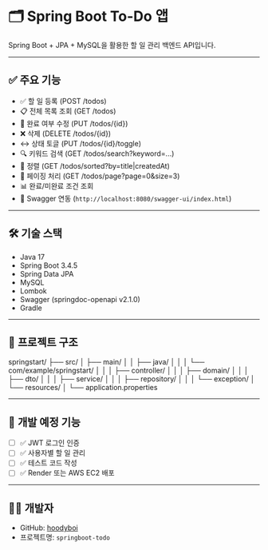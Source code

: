 # 🗂 Spring Boot To-Do 앱

Spring Boot + JPA + MySQL을 활용한 할 일 관리 백엔드 API입니다.

---

## ✅ 주요 기능
- ✅ 할 일 등록 (POST /todos)
- 📋 전체 목록 조회 (GET /todos)
- 🔄 완료 여부 수정 (PUT /todos/{id})
- ❌ 삭제 (DELETE /todos/{id})
- ↔️ 상태 토글 (PUT /todos/{id}/toggle)
- 🔍 키워드 검색 (GET /todos/search?keyword=...)
- 📌 정렬 (GET /todos/sorted?by=title|createdAt)
- 📄 페이징 처리 (GET /todos/page?page=0&size=3)
- 📊 완료/미완료 조건 조회
- 🧪 Swagger 연동 (`http://localhost:8080/swagger-ui/index.html`)

---

## 🛠 기술 스택
- Java 17
- Spring Boot 3.4.5
- Spring Data JPA
- MySQL
- Lombok
- Swagger (springdoc-openapi v2.1.0)
- Gradle

---

## 📁 프로젝트 구조
springstart/
├── src/
│   ├── main/
│   │   ├── java/
│   │   │   └── com/example/springstart/
│   │   │       ├── controller/
│   │   │       ├── domain/
│   │   │       ├── dto/
│   │   │       ├── service/
│   │   │       ├── repository/
│   │   │       └── exception/
│   └── resources/
│       └── application.properties                                 
                                        
---

## 🚧 개발 예정 기능
- [ ] ✅ JWT 로그인 인증
- [ ] ✅ 사용자별 할 일 관리
- [ ] ✅ 테스트 코드 작성
- [ ] ✅ Render 또는 AWS EC2 배포

---

## 🙋‍♂️ 개발자

- GitHub: [hoodyboi](https://github.com/hoodyboi)
- 프로젝트명: `springboot-todo`
